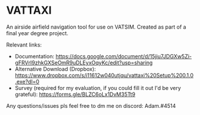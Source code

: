 # VATTAXI

An airside airfield navigation tool for use on VATSIM. Created as part of a final year degree project.

Relevant links: 
- Documentation: https://docs.google.com/document/d/15jiu7JDGXw5Zi-gFRVrI9zhkGXSeOmR9uDLEyxOqyKc/edit?usp=sharing
- Alternative Download (Dropbox): https://www.dropbox.com/s/i11612w040utjqu/vattaxi%20Setup%200.1.0.exe?dl=0
- Survey (required for my evaluation, if you could fill it out I'd be very grateful): https://forms.gle/BLZC6oLx1DvM35Tt9

Any questions/issues pls feel free to dm me on discord: Adam.#4514
